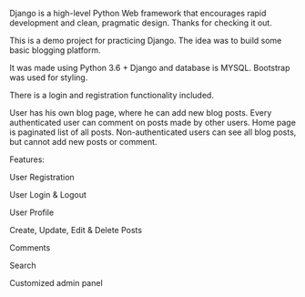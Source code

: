 Django is a high-level Python Web framework that encourages rapid development and clean, pragmatic design. Thanks for checking it out.

This is a demo project for practicing Django. The idea was to build some basic blogging platform.

It was made using Python 3.6 + Django and database is MYSQL. Bootstrap was used for styling. 

There is a login and registration functionality included.

User has his own blog page, where he can add new blog posts. Every authenticated user can comment on posts made by other users. Home page is paginated list of all posts. Non-authenticated users can see all blog posts, but cannot add new posts or comment.

Features:

User Registration

User Login & Logout

User Profile

Create, Update, Edit & Delete Posts

Comments

Search

Customized admin panel
